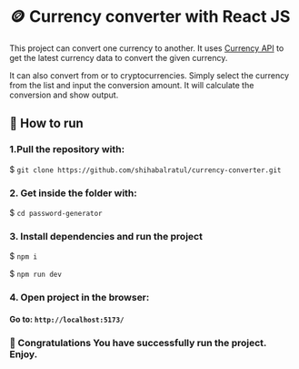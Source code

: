 # 🪙 Currency converter with React JS

This project can convert one currency to another. It uses [Currency API](https://github.com/fawazahmed0/currency-api) to get the latest currency data to convert the given currency.

It can also convert from or to cryptocurrencies. Simply select the currency from the list and input the conversion amount. It will calculate the conversion and show output.

## 🚀 How to run
### 1.Pull the repository with:

$ ```git clone https://github.com/shihabalratul/currency-converter.git```

### 2. Get inside the folder with:
$ ```cd password-generator```

### 3. Install dependencies and run the project
$ ```npm i```

$ ```npm run dev```

### 4. Open project in the browser:

#### Go to: ```http://localhost:5173/```

### 🌟 Congratulations You have successfully run the project. Enjoy.